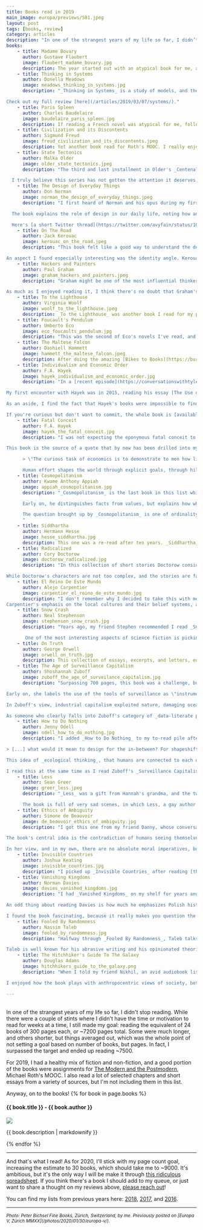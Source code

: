 ```yaml
---
title: Books read in 2019
main_image: europa/previews/581.jpeg
layout: post
tags: [books, review]
category: articles
description: "In one of the strangest years of my life so far, I didn’t stop reading. While there were a couple of stints where I didn’t have the time or motivation to read for weeks at a time, I still made my goal: reading the equivalent of 24 books of 300 pages each, or ~7200 pages total."
books:
    - title: Madame Bovary
      author: Gustave Flaubert
      image: flaubert_madame_bovary.jpg
      description: The year started out with an atypical book for me, a piece of French literature that was assigned reading for the MOOC on Modernism and Postmodernism mentioned above. The novel critiques the rise of the bourgeoisie and their desire for climbing the social ladder, which explained its inclusion in the course. I went in thinking I wouldn't enjoy it, but the notes on gender roles and class difference, paired with the dichotomies of urban vs. rural life and religious vs. scientific thought through the eyes of XIX century French people made it worth my time. Flaubert does an outstanding job of delineating the boundaries of the worlds in which his characters develop as the middle class carves itself a spot in society, and I finished the book with a deeper understanding of the historical context in which it unfolds.
    - title: Thinking in Systems
      author: Donella Meadows
      image: meadows_thinking_in_systems.jpg
      description: "_Thinking in Systems_ is a study of models, and the ways in which seemingly unrelated problems can be understood using the toolset of stock and flow analysis. Meadows argues that common structures arise from the interaction of simple sub-systems, and that by pattern-matching against a few archetypes we can grasp the long term behavior of many systems. She suggests that we should treat complex system structure as the source of behavior, and think of everything else as epiphenomena. Paraphrasing Meadows, we can use the fact that similar feedback loops lead to similar dynamics to simplify the task of understanding the world around us. I enjoyed reading it, but it felt like a shallow recap of things I had studied before. It's likely not worth reading if you have an engineering background. If you have a suggestion for a good modern follow up that is more technical, I'd love to hear it.\n

Check out my full review [here](/articles/2019/03/07/systems/)."
    - title: Paris Spleen
      author: Charles Baudelaire
      image: baudelaire_paris_spleen.jpg
      description: If reading a French novel was atypical for me, following it with French poetry was even further from the ordinary. This was also part of Roth's class. The book is comprised of 50 prose poems on the beauty and despair of the modern city, touching on morality, time, poverty, envy, class conscience, and guilt. While Baudelaire describes XIX century Paris specifically in his poems, it's very strange how many of the same ideas could be used to describe the relationships between the strangers sharing a city in 2020 San Francisco or New York. It's almost as if most humans are awful with each other everywhere, and at every point in time.
    - title: Civilization and its Discontents
      author: Sigmund Freud
      image: freud_civilization_and_its_discontents.jpeg
      description: Yet another book read for Roth's MOOC. I really enjoyed the first few chapters, with their focus on history, religion, and the organization of society, including some theorizing on the origins of its rules, but the second half was too abstract and repetitive. In _Civilization and its Discontents_, Freud explores the tensions between individuality and society. He asks us to consider how strange it is that modern society develops institutions as palliative measures against the displeasures of life — think religion and media — and that those same tools ultimately make us feel worse, being the source for much of our misery. His argument revolves around the balancing act we all have to take part in between personal desires and society's expectations. He makes a critique of the role that religion and the modern state take in setting those expectations, which aligned pretty well with some of my own views. The analysis seems convincing, but a lot of the claims are simply not supported by any evidence, and the reader is supposed to take the author's conjectures as true, which I did not care for. I don't think I will be reading more Freud soon.
    - title: State Tectonics
      author: Malka Older
      image: older_state_tectonics.jpeg
      description: "The third and last installment in Older's _Centenal Cycle_ series. Like its two predecessors, State Tectonics takes the reader through a diverse global stage as it tells the story of a speculative social system and its growing pains. Also, like the two previous volumes, _State Tectonics_ touches on ideas of how democracy is strained when there is no agreement on shared objective truths, and questions whether such consensus is possible or even desirable. The narrative is set five years after the end of _Null States_, and the story line continues smoothly with the same characters more or less where you'd expect them to go after a few years. In this book there is an even deeper exploration of the conflict between top down and bottom up approaches to gathering and distributing information as the main characters come to the conclusion that there is no such thing as neutrality.\n

  I truly believe this series has not gotten the attention it deserves, and while I didn't enjoy State Tectonics as much as the previous two in the series, I will likely end up re-reading all three. Older has a lot of layers packed in here, and she does a great job of shining a light on real problems that the rest of us are barely scratching the surface on. I'm excited to see where her work takes her next."
    - title: The Design of Everyday Things
      author: Don Norman
      image: norman_the_design_of_everyday_things.jpeg
      description: "I first heard of Norman and his opus during my first year at Northwestern, where every engineering freshman has to take a class on design and communication. Norman is one of the founders of the engineering school's Design Institute, so probably he had a hand in the original curriculum of that class, and still holds some influence in his position as an emeritus professor.\n

  The book explains the role of design in our daily life, noting how an average person interacts with tens of thousands of objects, and how learning to use each one takes time and effort. The designer's job in Norman's eyes is to think of how objects and processes can be built to minimize the amount of time necessary to use or understand them, but more importantly to reduce the chance of user errors. \"If an error is possible, someone will make it\" was one of the lines in the book that I related to the most as a software engineer. Half of the programmer's job is thinking of all the ways in which things could go wrong, and the edge cases that require special handling. Importantly, people also design the tools with which we design, and we can build constraints into those tools to help our future selves avoid mistakes in the creation process. Norman's ideas are very straightforward, and many of his examples are famous by now, like his example of door handles that indicate _push_ or _pull_, or the many ways in which a diskette could be inserted in a computer (translating today to the [painful USB-A standard](https://pbs.twimg.com/media/Dz05QvqUYAAapau?format=jpg)). However, while the ideas are simple, keeping them present in the creative process is really tough, particularly while satisfying many other constraints.\n

  Here's [a short Twitter thread](https://twitter.com/avyfain/status/10981001150786928640) with a few excerpts that I compiled as I was reading, but I do very much recommend reading the whole thing. It will be worth your time, and make you see the objects in your daily life in a new light."
    - title: On The Road
      author: Jack Kerouac
      image: kerouac_on_the_road.jpeg
      description: "This book felt like a good way to understand the development of culture in mid-century US, and a good (although narrow) view of the lower middle class lifestyle of San Franciscans back then. Of course, I knew of the Beats. I live in San Francisco and often hang out at City Lights and the surrounding area in North Beach, but this was my first time reading one of their main works. The book is a fun read, and I really enjoyed the twisting and turning trips that Sal and Dean went on, meeting friends and strangers along the way.\n

An aspect I found especially interesting was the identity angle. Kerouac writes \"I thought of all my friends from one end of the country to the other and how they were really all in the same vast backyard doing something so frantic and rushing about\" which reminded me of [Imagined Communities](https/articles/2018/01/07/books#imagined-communities), and the role that shared time plays in our identities. In _On The Road_, shared time and culture comes from media, especially music. I found it notable that when Kerouac talks about his friends _in a shared vast backyard_, the yard is limited to the United States, and perhaps a bit of its bordering neighbors where his friends might have percolated to. Later in the book the backyard expands to a crew of Mexicans in Bakersfield and Sabinal. I found the book to be very much an artifact of American culture, which was part of what made it worthwhile."
    - title: Hackers and Painters
      author: Paul Graham
      image: graham_hackers_and_painters.jpeg
      description: "Graham might be one of the most influential thinkers in Silicon Valley. I've been reading his work for years, and a few years ago I even spent some time [analyzing the hidden network behind his essays](/projects/2015/03/07/pg/), so _Hackers and Painters_ had been on my to-read list for a while. Much like the essays he posts on [his site](http://paulgraham.com/articles.html), the ones featured in this book cover a lot of ground: from super nerdy treatises on programming languages (particularly Lisp), to quick thoughts on entrepreneurial strategies, analyses on culture and wealth, education, history and more. Throughout the book, Graham makes sure to pepper in aphorisms on the relationships between art, history, and innovation.\n

As much as I enjoyed reading it, I think there's no doubt that Graham's best essays follow this book. If you are interested in startups, you can't miss [Before the Startup](http://paulgraham.com/before.html), [Do Things That Don't Scale](http://paulgraham.com/ds.html), [Default Alive or Dead](http://paulgraham.com/aord.html), and [Startup = Growth](http://paulgraham.com/growth.html), etc... However, make sure not to drink too much [kool-aid](https://www.leveragedsellout.com/2014/02/the-book-of-graham/) — after all, the Bay Area is well known for it."
    - title: To the Lighthouse
      author: Virginia Woolf
      image: woolf_to_the_lighthouse.jpeg
      description: _To the Lighthouse_ was another book I read for my philosophy course. While it is considered one of the best novels of the XX Century, out of all of the stuff I read for my class it was possibly the one I found the most boring and confusing. Woolf weaves the story of a family through their visits to their summer house where friends and visitors often come over for social events. The occurrence of World War I completely changes the characters’ tone between the first and last sections of the book, sharply expressing the central theme of how the passing of time affects human relationships with others, and with themselves.  _To the Lighthouse_ is a study on human perception, with the same objects, standing in for different metaphors and different meanings for different characters, sometimes in the same moment, and sometimes spanning years. There were interesting passages, and some of the characters' inner-dialogues were compelling, but ultimately I don't think the book was engaging enough to recommend.
    - title: Foucault's Pendulum
      author: Umberto Eco
      image: eco_foucaults_pendulum.jpg
      description: "This was the second of Eco's novels I've read, and I enjoyed it even more than _The Name of the Rose_. The _Pendulum_ follows a group of editors as they develop a vanity press as a side business, inviting authors of occult and mystical topics to publish their works. As the plot develops, the editors start to believe some of the conspiracy theories being pandered by their clients, and ultimately end up learning too much, endangering themselves by association. The kabbalistic references and the esoteric spiritual stuff went a bit too far for my taste, but Eco's play with intertextuality, along with his mixing of history and fiction was just wonderful. Perhaps my favorite thing about the book was the characters' transition from skeptics to credulous followers, and the way in which they show that we're all susceptible to a cohesive narrative."
    - title: The Maltese Falcon
      author: Dashiell Hammett
      image: hammett_the_maltese_falcon.jpeg
      description: After doing the amazing [Bikes to Books](https://burritojustice.com/bikes-to-books-map/) tour of San Francisco, and hearing of the murder of Miles Archer, I was inspired to pick up _The Maltese Falcon_ and dive into the mystery genre for the first time. Instead of reading it, I listened to the audiobook, which made the book feel like the film noir classic that it is. It follows detective Sam Spade as he investigates a set of murders linked to the search for a falcon statuette. There aren't many surprises in terms of character development, but the plot itself is full of twists, and written in an unabashedly 20's tone. If the _Falcon_ seems full of obvious tropes, it is likely because Hammett built the template for the authors that came after him.
    - title: Individualism and Economic Order
      author: F.A. Hayek
      image: hayek_individualism_and_economic_order.jpg
      description: "In a [recent episode](https://conversationswithtyler.com/episodes/russ-roberts/) of _Conversations with Tyler_, the host, Tyler Cowen, asked Russ Roberts which of Hayek's books had influenced him the most. Russ replied with _The Fatal Conceit_, but added that he points people to read Hayek's essays in _Individualism and Economic Order_ to get acquainted with his work first instead. So here we are.\n

My first encounter with Hayek was in 2015, reading his essay [The Use of Knowledge in Society](https://fee.org/articles/the-use-of-knowledge-in-society) (which is included in this book) after my Money and Banking professor suggested it while discussing my interest in agent-based modeling and emergent behavior. Little did I know how much that conversation would influence my views. The essays in this collection mostly revolve around the pervasiveness of _knowledge problems_ and our lack of tools to get to optimal answers analytically in a complex world, but cover a broad set of topics, from political philosophy to language, history, and science. There's a lot of deep thinking here on human incentives, social bonds, the organization of society, and more. On the other hand, Hayek also spends time on discussions that seem for the most part irrelevant today, such as the direct attacks on Soviet planning. If I had to recommend an essay from this set other than _Use of Knowledge_, it'd have to be [Individualism: True and False](https://fee.org/articles/individualism-true-and-false/), less so for the controversy between the strains of liberalism it tries to explain, but instead for its arguments for local knowledge and the value of individual decisionmaking in the concentric circles around each one of us as individuals. Hayek's work is accessible, but densely packed and layered. It'll take me a few re-reads to fully understand his positions.\n

As an aside, I find the fact that Hayek's books were impossible to find quite troubling. My [dismayed tweets](https://twitter.com/avyfain/status/1140304154109235201) about the search for a the book in both SF and in Boston didn't help me find a local bookstore carrying it, but it inspired my brother Max and my twitter friend [Dave Skott](https://twitter.com/dskott) to gift me a copy each, and the same tweets led to a fun evening in Cambridge with Jack Diedrich. A big thank you to each of them!\n

If you're curious but don't want to commit, the whole book is [available as a pdf](https://cdn.mises.org/Individualism%20and%20Economic%20Order_4.pdf) from the Mises Institute."
    - title: Fatal Conceit
      author: F.A. Hayek
      image: hayek_the_fatal_conceit.jpg
      description: "I was not expecting the eponymous fatal conceit to be as basic as the belief \"that man can shape the world around him according to his wishes.\" This might be one of the most basic ideas behind Hayek's thinking, and at face value it sounds simple, but it is beyond subtle. Humans are not good at figuring out first and second order effects, and while we think we can grasp the relationships between different systems, most of the world around us is full of interaction effects that can't be easily untangled.\n

This book is the source of a quote that by now has been drilled into my brain:\n

      > \"The curious task of economics is to demonstrate to men how little they really know about what they imagine they can design.\"\n

      Human effort shapes the world through explicit goals, through hill climbing, but perhaps most importantly through unintended consequences."
    - title: Cosmopolitanism
      author: Kwame Anthony Appiah
      image: appiah_cosmopolitanism.jpg
      description: "_Cosmopolitanism_ is the last book in this list which I read for my class on modernism, which only assigned a single chapter from it, but I found the arguments so convincing that I went on to read the whole thing. The book wrests with the idea of moral relativism, one which I discovered as a teenager debating rabbis peddling their _objective_ truths. It was exactly my kind of book. Appiah starts out on his search for a moral middle ground with Sir Richard Francis Burton's analogy of a broken mirror, each shard of which reflects one part of a complex truth from its own particular angle. Most of us think that our little shard of mirror reflects the whole. Appiah instead takes the metaphor further: it's not a single mirror, but instead \"lots of mirrors, lots of moral truths.\" The book then goes on to try and develop a way to deal with this lack of objectivity in a globalized world.\n

      Early on, he distinguishes facts from values, but explains how what we consider factful science in the end is just a narrative. For example, our explanation of how boiling water kills germs in it to make it pure might as well be the primitive villager's explanation of fire cleaning the evil spirits from the water - we don't truly understand the process, so our \"fact\" of germs is as true as the villager's \"evil spirits.\" They're both useful abstractions to help us deal with the world. Science, as an institution, allows us to refine our ideas and to get to deeper and more correct explanations, but it by definition relies on the falsifiability of facts. What is not falsifiable, however, is that we have a shared experience. We live in the same world, and interact in the same time scales, while we might not share the same stories about why things are the way they are, we have obligations to each other because our decisions affect the possible lives of others around us. As Appiah says, \"the real challenge to cosmopolitanism isn’t the belief that other people don't matter at all, its the belief that they don’t matter very much.\"\n

      The question brought up by _Cosmopolitanism_ is one of ordinality. Assuming we agree to disagree, and that different people's values can all be valid at the same time, in times of conflict how do we decide whose values are more important, and who must yield? Here, the unit might be the nuclear family, the tribe, or the nation. It boils down to a question of _us versus them_, and I don't think Appiah pretends to have the answer.
      "
    - title: Siddhartha
      author: Hermann Hesse
      image: hesse_siddhartha.jpg
      description: This one was a re-read after ten years. _Siddhartha_ is a novel about life and its many stages, and finding peace in the flow of time. The plot spans the lifetime of the main character, but I was surprised by how little I remembered of the second half of the story. It narrates the life of a young man who leaves his home in search for enlightenment. In his quest, young Siddhartha latches onto new philosophies, and rejects them in turn, until he finds himself disillusioned and decides to lead a simpler life as a ferryman on a river, ultimately being fulfilled. The book is short, but packs a lot of important questions.
    - title: Radicalized
      author: Cory Doctorow
      image: doctorow_radicalized.jpg
      description: "In this collection of short stories Doctorow considers issues at the intersection of technology and politics, with each story focusing on a completely different topic. The book opens with _Unauthorized Bread_, my favorite of the four, where a young marginalized refugee learns to hack her way around the DRM system in her subsidized apartment complex, empowering her immigrant neighbors by teaching them to jailbreak their devices, along the way challenging the economic system that allows her and her family to stay there. I didn’t think a story about toasters could be this fun. Next up, _Model Minority_ discusses the problems of police brutality through a Superman-like character. It raises interesting questions about immigration and identity, but out of the four stories it was probably the one I liked the least, perhaps because I'm generally allergic to superheroes. The eponymous _Radicalized_ is a critique of the healthcare system in the US. It explores the ways in which social media can be both a source of solace, as well as a catalyst for change that can pull us into fanaticism. It is a clever way to make us confront the dangers of [base rate fallacies](https://en.wikipedia.org/wiki/Base_rate_fallacy). Lastly, _Masque of the Red Death_ is a modern take on Edgar Allan Poe's [namesake story](https://en.wikipedia.org/wiki/The_Masque_of_the_Red_Death), following a prepper VC and his friends as they save themselves from the collapse of civilization. The story reads as a dark parody of the kind of disaster that could lead to the communities that Doctorow writes about in [Walkaway](https://faingezicht.com/articles/2018/01/07/books/#walkaway).\n

While Doctorow's characters are not too complex, and the stories are fairly linear, I found them to be fun, and more importantly they made me wonder about whether the world we live in today could become one of Doctorow's worlds. For better and for worse, his speculative futures seem pretty possible."
    - title: El Reino De Este Mundo
      author: Alejo Carpentier
      image: carpentier_el_reino_de_este_mundo.jpg
      description: "I don't remember why I decided to take this with me when I went back home last year. Carpentier's book was assigned reading in high school, and like the responsible student that I was, I skipped it. _El Reino De Este Mundo_ is a historical novel that tells the events of the Haitian Revolution at the turn of the nineteenth century through the eyes of a slave. While the book narrates real historical events, it is brimming with characters with magical powers, and many unexplainable situations. In the prologue, Carpentier calls this style _lo real maravilloso_, a precursor to the later Latin American literature movement that became magical realism.\n
Carpentier's emphasis on the local cultures and their belief systems, and the effect those had on the events of the revolution makes the book read like a comparative analysis with the French colonizers as he draws stark parallels between the two set of characters. Not knowing anything about the history of Haiti probably made the experience of reading _El Reino De Este Mundo_ worse, but it was still enjoyable. "
    - title: Snow Crash
      author: Neal Stephenson
      image: stephenson_snow_crash.jpg
      description: "Years ago, my friend Stephen recommended I read _Snow Crash_ (some of his thoughts on it [here](https://hackernoon.com/snow-crash-revisited-grokking-a-satire-of-mimesis-23de3ac05f47). It took some time but I made it. I'd place _Snow Crash_ in a similar category to _Neuromancer_: a novel whose imagined technologies went from being impossibly abstract and elusive to unavoidable, almost certain. It is baffling to think this book was published before I was born. The novel develops in a not-too-distant future, where a virtual reality successor to the Internet called the Metaverse acts as a parallel world to our own. Playing with concepts from anthropology, religion, linguistics, and more, Stephenson creates an immersive world where computer nerds, organized crime bosses, international terrorists, and skateboard couriers fight each other for control.\n

       One of the most interesting aspects of science fiction is picking up on things which the author could not imagine a future world missing. You're meant to expect the imagined futures of high tech innovations, but not things like _Neuromancer_'s anachronistic payphone calls or _Snow Crash_'s pizza delivery. _Snow Crash_ is full of these little easter eggs, which makes it all the more amusing."
    - title: On Truth
      author: George Orwell
      image: orwell_on_truth.jpg
      description: This collection of essays, excerpts, and letters, edited by Adam Hochschild, is an exercise in showcasing Orwell's thoughts as if he were writing today, in the age of alternative facts and fake news. Writing in the 40s, Orwell distills tensions between democracy and war, conflicts of national identity and belonging, and the changing time scales of shared truth. Orwell's writing is great, as I expected, but I found the book repetitive, and the use of over-designed pullout quotes and odd layouts to be distracting. I'd assume there are better collections out there.
    - title: The Age of Surveillance Capitalism
      author: Shoshannah Zuboff
      image: zuboff_the_age_of_surveilance_capitalism.jpg
      description: "Surpassing 700 pages, this book was a challenge, but only a few pages in its content already felt monumental, defining. In her book, Zuboff defines surveillance capitalism as a new form of market accumulation, one in which the population is surveilled by corporations and harvested for their behavioral data. She further claims that modern tech companies operate under economic incentives that undermine human self-determination, building prediction models that shape our world, and our decisions. Reading it reminded me of Seeing Like A State, and the ways in which [high modernism](https://en.wikipedia.org/wiki/High_modernism) pushed for more legible societies. This is more of the same, but on software-powered steroids. Her conclusions are alarming, bordering on fodder for the ongoing moral panic around the power of big tech, but I found her perspective valuable.\n

Early on, she labels the use of the tools of surveillance as \"instrumentarianism,\" designating its \"expression in a ubiquitous sensate, networked, computational infrastructure\" as the _Big Other_. Perhaps coincidentally, Lacan uses the same phrasing (\"the Big Other\") to describe the frame of language and law we are all born into. Zuboff’s fear, which I share, is that we’re moving to a world where individuals can’t opt out of this surveillance capitalist system, much like one has no choice but to accept and develop in the environment of a Lacanian \"Big Other.\"\n

In Zuboff's view, industrial capitalism exploited nature, damaging oceans, forests, and rivers, while surveillance capitalism exploits human nature, damaging the social bonds between us and our sense of self through learned helplessness and habituation. She draws parallels between the rise of industrial capitalism and mass production to the rise of surveillance capital. She compares each era's leaders' calls for technological inevitability and the fights against the regulation of their enterprises, pointing out the previous eras' businessmen’s complaints mirror those of today. Sure, transparency and respect for privacy would inconvenience their business models, and so did environmental regulation for industrial capital long ago, but we’re better off for it. Throughout the book, she builds a case against tech companies self-regulating, reviewing the history of how companies like Google and Facebook came about and noting that the incentives behind their enterprises from their inception necessitated the ability to extract information from their users.\n

As someone who clearly falls into Zuboff's category of _data-literate priests_, literally building experimentation and analytics systems for one of these big companies, reading _The Age of Surveillance Capitalism_ was tough, even if I can find solace in my company's policies around privacy. Zuboff doesn't have a specific call to arms, but instead attempts to build a framework and a language, to steep it in historical perspective, and to provide us important questions to continue the ongoing discussion with a more constructive toolkit. She invites us to tackle the inherent tradeoffs in these technologies head on. We're all using these \"free\" services voluntarily, because they provide us value, but most of us don't realize their true cost. I hope Zuboff's framing becomes more widespread. Making the asymmetries involved more explicit and pointing out the hidden incentive structures is a laudable goal."
    - title: How to Do Nothing
      author: Jenny Odell
      image: odell_how_to_do_nothing.jpg
      description: "I added _How to Do Nothing_ to my to-read pile after reading Odell's wonderful essay [Designing for the In-Between](https://medium.com/s/world-wide-wtf/designing-for-the-in-between-hybrids-1990s-net-art-and-a-giant-floating-worm-34be64b872d3), a recommendation I got from Alvaro Videla on the liminal space of our identities, biology, art, etc, and thoroughly enjoying it. Her book asks a lot of the same questions as this essay, pushing the reader to consider the arbitrariness of the categories and taxonomies in which we organize ourselves and the world around us:\n

> [...] what would it mean to design for the in-between? For shapeshifting selves, for emergent alliances, for ambiguity, for contradiction? What would a social network look like that isn’t extractive, that would not appropriate but rather _accommodate_ individuals and the not-quite-one, not-quite-two nature of actual interaction and identity? What’s the opposite of a trigger? How do you design for patience, for subtlety? Is it possible to build a system that’s as alive as we are?\n

This idea of _ecological thinking_, that humans are connected to each other and to our environment in subtle ways, was refreshing, and now I see it everywhere. While the title is misleadingly self-help-y (there is no guide or tutorial in this _how to_ book), and the book felt a bit longer than it should have been, I really appreciated the wide-ranging perspectives that it had to offer on today's zeitgeist of ideological crises and how to react to it. If anything, Odell's book is an argument in favor of nuance over clear cut definitions. Is the organism the bee, or the beehive? Is a person from one place, or many? Which pieces of our identities and personalities fall somewhere along a spectrum, and not on a clear A or B?\n

I read this at the same time as I read Zuboff's _Surveillance Capitalism_, and was curiously surprised by the parallel references. Both authors summon examples from Skinner, Arendt, etc, to make similar arguments about the human condition. I couldn't figure out if there was a relationship between the two beyond plain common influences, but it felt serendipitous to go back and forth between them and see two faces of the same coin."
    - title: Less
      author: Sean Greer
      image: greer_less.jpeg
      description: "_Less_ was a gift from Hannah's grandma, and the two of us read it together in bits throughout the year. Unfortunately, this meant reading without much continuity, which made the experience less than ideal for a novel where years of the protagonist's life are compressed into flashbacks and retellings during his travels. We'd often lose track of the characters, and be confused about where in the world Arthur Less was, or had been. The fact that there were constant self-referential notes and other very meta comments didn't make things more clear.\n

      The book is full of very sad scenes, in which Less, a gay author living in San Francisco, swings between confronting and escaping his past and what he sees as the failings of his life, both personally and professionally. The book's structure is creative, and I wasn't sure where Greer was taking us in his empathy-building adventure, which made it an interesting light read. After all the heartbreak that Greer puts Less through, from where I sit, the story of Arthur Less is not so bad."
    - title: Ethics of Ambiguity
      author: Simone de Beauvoir
      image: de_beauvoir_ethics_of_ambiguity.jpg
      description: "I got this one from my friend Danny, whose conversations with me often end up in existential doubts. I found De Beauvoir's writing to be obtuse and inaccessible, especially considering that _Ethics of Ambiguity_ is supposed to be one of the more approachable existentialist texts. The translation might be part of it, but more often than not I felt like full sentences didn't have any logical meaning, were not really falsifiable, and only were there to sound pompous.\n

The book's central idea is the contradiction of humans seeing themselves as the only free agent in a world of objects, while being in turn an object for others. Classifying people into different buckets based on their relationship to freedom, de Beauvoir explains how the child's realization that the world around us is not static marks a juncture at which each one of us must either submit to our environment as ready-made or decide to try and change it. We can either take the values and ideas imposed on us by the time and place that we're born into, or we can question them and make our own decisions of how to live life. She further subdivides the groups that recognize their own freedom into into nihilists, adventurers, etc.\n

In her view, and in my own, there are no absolute moral imperatives, but there is a real world around us that constrains what we can and can't do. Understanding we have choices while developing ourselves in this setting is the source of our humanity, with ambiguity stemming from the challenge of making meaning out of the meaningless."
    - title: Invisible Countries
      author: Joshua Keating
      image: invisible_countries.jpg
      description: "I picked up _Invisible Countries_ after reading [this thread](https://twitter.com/balajis/status/1162421314759450624) from Balaji Srinivasan on \"M&A for countries.\" It is easy to forget that the current paradigm of every bit of land being assigned to a political entity through mutual recognition with its peers is relatively new. Keating makes a compelling case against the concept of Westphalian sovereignty and it's modern U.N. sponsored expression by bringing specific examples that are incongruent with our mental model of what a country _is_, including new de-facto states like Abkhazia and centuries-old organizations like the Knights of Malta. Importantly, Keating's book is more descriptive than prescriptive. He doesn't try to propose a new world order, but instead tries to poke holes in very ingrained notions of how the world works. Keating keeps things interesting by bringing in specific examples from his travels. For such a dense and nuanced topic, his accessible writing definitely helps drive the point home."
    - title: Vanishing Kingdoms
      author: Norman Davies
      image: davies_vanished_kingdoms.jpg
      description: "I had _Vanished Kingdoms_ on my shelf for years and started reading it at the beginning of the year, but dropped it and re-started after six months. The structure of the book is pretty unique. Each chapter covers the history of a specific place/empire in three sections: First, Davies presents a bit of what exists there today, in modern times. Then, he brings up a historical sketch of its ancient peoples and rulers (this piece forms the bulk of each chapter). Lastly, he tells us if and how those empires are remembered in the places’ collective memory. Davies goes broad in geography as well as in eras covered, presenting the precursors to most of today's European nations. The author does a really good job of painting a full picture of each of these places and their peoples. Not being a history buff, I found myself in many Wikipedia rabbit holes.\n

An odd thing about reading Davies is how much he emphasizes Polish history. I never knew how pivotal Poland's role was in the development of modern Europe. This is especially ironic considering I'm the descendant of Polish Jewish immigrants, but I guess they never really saw themselves as Poles until they were externally defined as such by Costa Ricans that didn't know better. I wish I knew more about how my great grandfather made it from Poland to Berlin, or how my dad's side of the family landed in Żelechów, and which of the places/nations Norman discusses they identified with, if any. Unfortunately, even recent history can get lost.\n

I found the book fascinating, because it really makes you question the cohesiveness of groups of people that today are taken for granted, the arbitrariness of borders, and the unequivocal path dependence of history. While Davies assumes you know a good amount of background history (especially when discussing the antecedents of the UK, Germany, or France) he lays the groundwork to make centuries of history pretty accessible. Can't recommend this one enough."
    - title: Fooled By Randomness
      author: Nassim Taleb
      image: fooled_by_randomness.jpg
      description: "Halfway through _Fooled By Randomness_, Taleb talks about his experience of rediscovering Karl Popper and his works, having it suddenly click in his brain, and proceeding by devouring his works. It was odd to read that, as I could easily draw a parallel to myself. I first read Taleb ~7 years ago, didn’t get it, and after picking it up again last year, it only took a couple of days to finish his first book, and put a hold on the next one at the library.\n

Taleb is well known for his abrasive writing and his opinionated theories, but the arguments he makes in _Fooled by Randomness_ about how often we underestimate the effect of randomness in our day to day lives seem broadly undeniable. Taleb calls us out on our behavior again and again, particularly our overestimation of causality and our embracing of narratives to explain the world. As he'd say \"The problem with thinking is that it causes you to develop illusions,\" which in some way is just a way of advising us to remain skeptical, and to constantly remember that randomness plays a bigger role than our brains allow us to understand."
    - title: The Hitchhiker's Guide To The Galaxy
      author: Douglas Adams
      image: hitchhikers_guide_to_the_galaxy.png
      description: "When I told my friend Nikhil, an avid audiobook listener, that I was looking for a good light audiobook novel he suggested I do _The Hitchhikers Guide_. He hadn't listened to it, but given that it was originally a radio comedy he thought it'd be a good option.\n

I enjoyed how the book plays with anthropocentric views of society, both at the level of the earth as a planet and the human species in a much broader world. The chapters discussing the _Infinite Improbability Drive_ were really fun, particularly because I was also reading Taleb's _Fooled By Randomness_ at the same time, and the mere idea of traveling by simultaneously visiting every point of a probability distribution function was amusing. Being constantly surprised by the origin story of memes, both those that I already knew came from the book (42, _don't panic_, etc.) to those that I didn't (Paranoid Android! Thanks for all the fish! Towelie!) made listening to it quite entertaining, but considering the outsized role it has in pop culture, I had gone in with too high expectations and was ultimately a bit disappointed."

---
```


<br>In one of the strangest years of my life so far, I didn't stop reading. While there were a couple of stints where I didn't have the time or motivation to read for weeks at a time, I still made my goal: reading the equivalent of 24 books of 300 pages each, or ~7200 pages total. Some were much longer, and others shorter, but things averaged out, which was the whole point of not setting a goal based on number of books, but pages. In fact, I surpassed the target and ended up reading ~7500. 

For 2019, I had a healthy mix of fiction and non-fiction, and a good portion of the books were assignments for [The Modern and the Postmodern](https://www.coursera.org/learn/modern-postmodern-1/), Michael Roth's MOOC. I also read a lot of selected chapters and short essays from a variety of sources, but I'm not including them in this list. 

<!-- For those, check out my [links of the year recap](/). -->

Anyway, on to the books!
{% for book in page.books %}
  <div class="book-review" id="{{book.title | downcase | replace: ' ', '-'}}">
  <h4>{{ book.title }} - {{ book.author }}</h4>
  <img class="book-cover book-border" src="{{ site.image_path }}books/{{ book.image }}">
  <p>{{ book.description | markdownify }}</p>
  </div>
{% endfor %}

<hr>

And that's what I read! As for 2020, I'll stick with my page count goal, increasing the estimate to 30 books, which should take me to ~9000. It's ambitious, but it's the only way I will be make it through [this ridiculous spreadsheet](https://docs.google.com/spreadsheets/d/1VkbAVV86-HRxxl0PlCTVl_beF2GjvofUYeVyuNAAQTg/edit#gid=0). If you think there's a book I should add to my queue, or just want to share a thought on my reviews above, [please reach out](/contact)!

You can find my lists from previous years here: [2018](/articles/2019/02/14/books/), [2017](/articles/2018/01/07/books/), and [2016](/articles/2017/01/06/books/).

<hr>
<small><em>Photo: Peter Bichsel Fine Books, Zürich, Switzerland, by me. Previously posted on [Europa V, Zürich MMXX](/photos/2020/01/30/europa-v/).</em></small>
